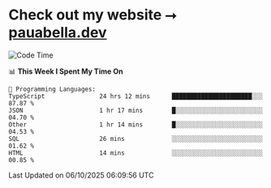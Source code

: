 # Check out my website ⭢ [pauabella.dev](https://pauabella.dev)

<!--START_SECTION:waka-->
![Code Time](http://img.shields.io/badge/Code%20Time-4%2C873%20hrs%2056%20mins-blue)

📊 **This Week I Spent My Time On** 

```text
💬 Programming Languages: 
TypeScript               24 hrs 12 mins      ██████████████████████░░░   87.87 % 
JSON                     1 hr 17 mins        █░░░░░░░░░░░░░░░░░░░░░░░░   04.70 % 
Other                    1 hr 14 mins        █░░░░░░░░░░░░░░░░░░░░░░░░   04.53 % 
SQL                      26 mins             ░░░░░░░░░░░░░░░░░░░░░░░░░   01.62 % 
HTML                     14 mins             ░░░░░░░░░░░░░░░░░░░░░░░░░   00.85 % 
```


 Last Updated on 06/10/2025 06:09:56 UTC
<!--END_SECTION:waka-->
